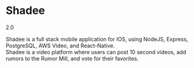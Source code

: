 # Shadee
2.0

Shadee is a full stack mobile application for IOS, using NodeJS, Express, PostgreSQL, AWS Video, and React-Native.  
Shadee is a video platform where users can post 10 second videos, add rumors to the Rumor Mill, and vote for their favorites.
